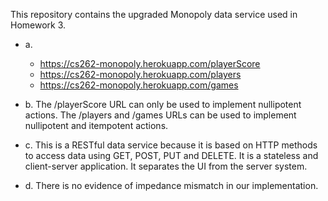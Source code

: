 This repository contains the upgraded Monopoly data service used in Homework 3.


 * a.
   * https://cs262-monopoly.herokuapp.com/playerScore
   * https://cs262-monopoly.herokuapp.com/players
   * https://cs262-monopoly.herokuapp.com/games


* b. The /playerScore URL can only be used to implement nullipotent actions. The /players and /games URLs can be used to implement nullipotent and itempotent actions.

* c. This is a RESTful data service because it is based on HTTP methods to access data using GET, POST, PUT and DELETE. It is a stateless and client-server application. It separates the UI from the server system.

* d. There is no evidence of impedance mismatch in our implementation.
